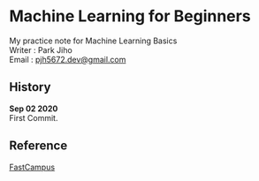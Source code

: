 # Machine Learning for Beginners   
My practice note for Machine Learning Basics  
Writer : Park Jiho  
Email : pjh5672.dev@gmail.com   

## History  
**Sep 02 2020**  
First Commit.    


## Reference
[FastCampus](https://www.fastcampus.co.kr/)
